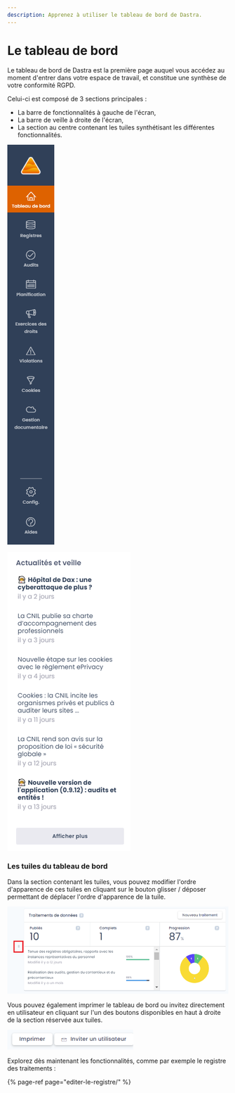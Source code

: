 ```yaml
---
description: Apprenez à utiliser le tableau de bord de Dastra.
---
```


# Le tableau de bord

Le tableau de bord de Dastra est la première page auquel vous accédez au moment d'entrer dans votre espace de travail, et constitue une synthèse de votre conformité RGPD.

Celui-ci est composé de 3 sections principales :

* La barre de fonctionnalités à gauche de l'écran,
* La barre de veille à droite de l'écran,
* La section au centre contenant les tuiles synthétisant les différentes fonctionnalités.

![La barre de fonctionnalit&#xE9;s &#xE0; gauche de l&apos;&#xE9;cran](../.gitbook/assets/image%20%28121%29.png)

![La barre de veille &#xE0; droite de l&apos;&#xE9;cran.](../.gitbook/assets/image%20%2844%29.png)

### Les tuiles du tableau de bord

Dans la section contenant les tuiles, vous pouvez modifier l'ordre d'apparence de ces tuiles en cliquant sur le bouton glisser / déposer permettant de déplacer l'ordre d'apparence de la tuile.

![Un exemple de tuile du tableau de bord](../.gitbook/assets/image%20%28107%29.png)

Vous pouvez également imprimer le tableau de bord ou invitez directement en utilisateur en cliquant sur l'un des boutons disponibles en haut à droite de la section réservée aux tuiles.

![Les boutons imprimer et inviter un utilisateurs](../.gitbook/assets/image%20%28147%29.png)

Explorez dès maintenant les fonctionnalités, comme par exemple le registre des traitements :

{% page-ref page="editer-le-registre/" %}







